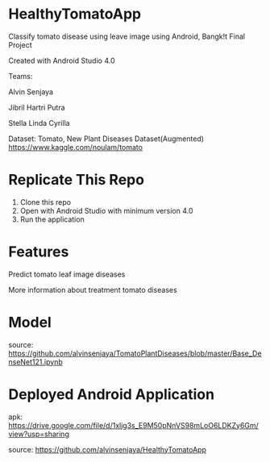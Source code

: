 # HealthyTomatoApp
Classify tomato disease using leave image using Android, Bangk!t Final Project

Created with Android Studio 4.0

Teams:

Alvin Senjaya

Jibril Hartri Putra

Stella Linda Cyrilla

Dataset: Tomato, New Plant Diseases Dataset(Augmented) https://www.kaggle.com/noulam/tomato

# Replicate This Repo
1. Clone this repo
2. Open with Android Studio with minimum version 4.0
3. Run the application

# Features
Predict tomato leaf image diseases

More information about treatment tomato diseases


# Model
source: https://github.com/alvinsenjaya/TomatoPlantDiseases/blob/master/Base_DenseNet121.ipynb

# Deployed Android Application
apk: https://drive.google.com/file/d/1xljg3s_E9M50pNnVS98mLoO6LDKZy6Gm/view?usp=sharing

source: https://github.com/alvinsenjaya/HealthyTomatoApp
